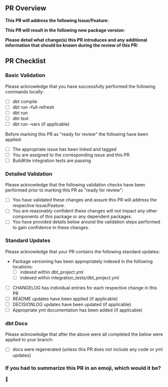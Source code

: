 ## PR Overview
**This PR will address the following Issue/Feature:**

**This PR will result in the following new package version:**
<!--- Please add details around your decision for breaking vs non-breaking version upgrade. If this is a breaking change, were backwards-compatible options explored? -->

**Please detail what change(s) this PR introduces and any additional information that should be known during the review of this PR:**

## PR Checklist
### Basic Validation
Please acknowledge that you have successfully performed the following commands locally:
- [ ] dbt compile
- [ ] dbt run –full-refresh
- [ ] dbt run
- [ ] dbt test
- [ ] dbt run –vars (if applicable)

Before marking this PR as "ready for review" the following have been applied:
- [ ] The appropriate issue has been linked and tagged
- [ ] You are assigned to the corresponding issue and this PR
- [ ] BuildKite integration tests are passing

### Detailed Validation
Please acknowledge that the following validation checks have been performed prior to marking this PR as "ready for review":
- [ ] You have validated these changes and assure this PR will address the respective Issue/Feature.
- [ ] You are reasonably confident these changes will not impact any other components of this package or any dependent packages.
- [ ] You have provided details below around the validation steps performed to gain confidence in these changes.

### Standard Updates
Please acknowledge that your PR contains the following standard updates:
- Package versioning has been appropriately indexed in the following locations:
    - [ ] indexed within dbt_project.yml
    - [ ] indexed within integration_tests/dbt_project.yml
- [ ] CHANGELOG has individual entries for each respective change in this PR
    <!--- If there is a parallel upstream change, remember to reference the corresponding CHANGELOG as an individual entry.  -->
- [ ] README updates have been applied (if applicable)
    <!--- Remember to check the following README locations for common updates. →
        <!--- Suggested install range (needed for breaking changes) →
        <!--- Dependency matrix is appropriately updated (if applicable) →
        <!--- New variable documentation (if applicable) -->
- [ ] DECISIONLOG updates have been updated (if applicable)
- [ ] Appropriate yml documentation has been added (if applicable)

### dbt Docs
Please acknowledge that after the above were all completed the below were applied to your branch:
- [ ] docs were regenerated (unless this PR does not include any code or yml updates)

### If you had to summarize this PR in an emoji, which would it be?
<!--- For a complete list of markdown compatible emojis check our this git repo (https://gist.github.com/rxaviers/7360908)  --> 
:dancer:
